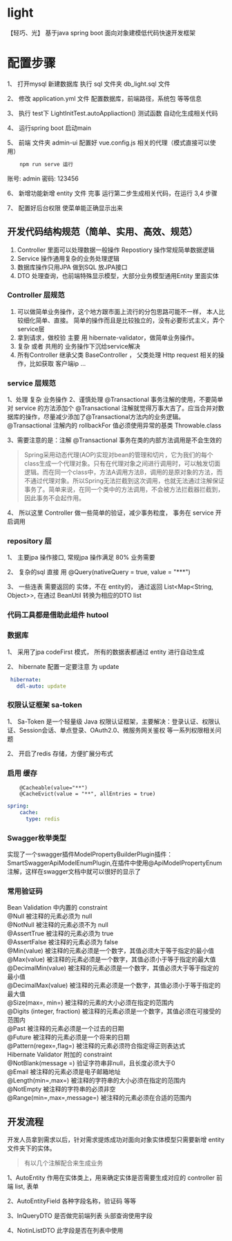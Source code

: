# light
【轻巧、光】 基于java spring boot 面向对象建模低代码快速开发框架

# 配置步骤
1、 打开mysql 新建数据库  执行 sql 文件夹 db_light.sql 文件

2、 修改 application.yml 文件 配置数据库，前端路径，系统包 等等信息

3、 执行 test下 LightInitTest.autoAppliaction() 测试函数 自动化生成相关代码

4、 运行spring boot  启动main

5、 前端 文件夹 admin-ui  配置好 vue.config.js 相关的代理（模式直接可以使用）
```javascript
    npm run serve 运行
``` 
 账号: admin  密码: 123456

6、 新增功能新增 entity 文件 完事 运行第二步生成相关代码，在运行 3,4 步骤

7、 配置好后台权限 使菜单能正确显示出来

## 开发代码结构规范（简单、实用、高效、规范）

1. Controller 里面可以处理数据一般操作 Repostiory 操作常规简单数据逻辑
2. Service 操作通用复杂的业务处理逻辑
3. 数据库操作只用JPA 做到SQL 放JPA接口
4. DTO 处理查询，也前端特殊显示模型，大部分业务模型通用Entity 里面实体


### Controller 层规范
1. 可以做简单业务操作，这个地方跟市面上流行的分包思路可能不一样， 本人比较细化简单、直接。 简单的操作而且是比较独立的，没有必要形式主义，弄个service层
2. 拿到请求，做校验 主要 用 hibernate-validator，做简单业务操作。
3. 复杂 或者 共用的 业务操作下沉给service解决
4. 所有Controller 继承父类 BaseController ， 父类处理 Http request 相关的操作，比如获取 客户端ip ...

### service 层规范
1、处理 复杂 业务操作
2、谨慎处理 @Transactional 事务注解的使用，不要简单对 service 的方法添加个 @Transactional 注解就觉得万事大吉了。应当合并对数据库的操作，尽量减少添加了@Transactional方法内的业务逻辑。
@Transactional 注解内的 rollbackFor 值必须使用异常的基类 Throwable.class

3、需要注意的是：注解 @Transactional 事务在类的内部方法调用是不会生效的

> Spring采用动态代理(AOP)实现对bean的管理和切片，它为我们的每个class生成一个代理对象。只有在代理对象之间进行调用时，可以触发切面逻辑。而在同一个class中，方法A调用方法B，调用的是原对象的方法，而不通过代理对象。所以Spring无法拦截到这次调用，也就无法通过注解保证事务了。简单来说，在同一个类中的方法调用，不会被方法拦截器拦截到，因此事务不会起作用。

4、 所以这里 Controller 做一些简单的验证，减少事务粒度， 事务在 service 开启调用

### repository 层

1、 主要jpa 操作接口, 常规jpa 操作满足 80% 业务需要

2、 复杂的sql 直接 用 @Query(nativeQuery = true, value = "***")

3、 一些连表 需要返回的 实体，不在 entity的， 通过返回 List<Map<String, Object>>, 在通过 BeanUtil 转换为相应的DTO list

###  代码工具都是借助此组件 hutool


### 数据库

1、 采用了jpa codeFirst 模式， 所有的数据表都通过 entity 进行自动生成

2、 hibernate 配置一定要注意 为 update
```yaml
 hibernate:
   ddl-auto: update
```

### 权限认证框架 sa-token

1、 Sa-Token 是一个轻量级 Java 权限认证框架，主要解决：登录认证、权限认证、Session会话、单点登录、OAuth2.0、微服务网关鉴权 等一系列权限相关问题

2、 开启了redis 存储，方便扩展分布式


### 启用  缓存

```
    @Cacheable(value="**") 
    @CacheEvict(value = "**", allEntries = true)
``` 

```yaml
spring:
    cache:
      type: redis
```

### Swagger枚举类型

实现了一个swagger插件ModelPropertyBuilderPlugin插件：SmartSwaggerApiModelEnumPlugin,在插件中使用@ApiModelPropertyEnum注解，这样在swagger文档中就可以很好的显示了


### 常用验证码

Bean Validation 中内置的 constraint     
@Null   被注释的元素必须为 null     
@NotNull    被注释的元素必须不为 null     
@AssertTrue     被注释的元素必须为 true     
@AssertFalse    被注释的元素必须为 false     
@Min(value)     被注释的元素必须是一个数字，其值必须大于等于指定的最小值     
@Max(value)     被注释的元素必须是一个数字，其值必须小于等于指定的最大值     
@DecimalMin(value)  被注释的元素必须是一个数字，其值必须大于等于指定的最小值     
@DecimalMax(value)  被注释的元素必须是一个数字，其值必须小于等于指定的最大值     
@Size(max=, min=)   被注释的元素的大小必须在指定的范围内     
@Digits (integer, fraction)     被注释的元素必须是一个数字，其值必须在可接受的范围内     
@Past   被注释的元素必须是一个过去的日期     
@Future     被注释的元素必须是一个将来的日期     
@Pattern(regex=,flag=)  被注释的元素必须符合指定得正则表达式     
Hibernate Validator 附加的 constraint     
@NotBlank(message =)   验证字符串非null，且长度必须大于0     
@Email  被注释的元素必须是电子邮箱地址     
@Length(min=,max=)  被注释的字符串的大小必须在指定的范围内     
@NotEmpty   被注释的字符串的必须非空     
@Range(min=,max=,message=)  被注释的元素必须在合适的范围内

## 开发流程

 开发人员拿到需求以后，针对需求提炼成功对面向对象实体模型只需要新增 entity 文件夹下的实体。

> 有以几个注解配合来生成业务

1、AutoEntity 作用在实体类上，用来确定实体是否需要生成对应的 controller  前端 list, 表单

2、AutoEntityField 各种字段名称，验证码 等等

3、InQueryDTO 是否做完前端列表 头部查询使用字段

4、NotinListDTO 此字段是否在列表中使用

